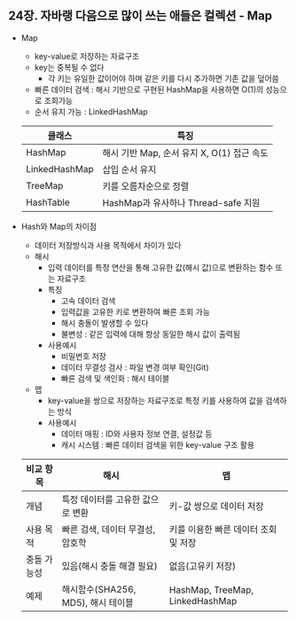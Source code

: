 ## 24장. 자바랭 다음으로 많이 쓰는 애들은 컬렉션 - Map

* Map
    - key-value로 저장하는 자료구조
    - key는 중복될 수 없다
        + 각 키는 유일한 값이어야 하며 같은 키를 다시 추가하면 기존 값을 덮어씀
    - 빠른 데이터 검색 : 해시 기반으로 구현된 HashMap을 사용하면 O(1)의 성능으로 조회가능
    - 순서 유지 가능 : LinkedHashMap

    |클래스|특징|
    |---|---|
    |HashMap|해시 기반 Map, 순서 유지 X, O(1) 접근 속도|
    |LinkedHashMap|삽입 순서 유지|
    |TreeMap|키를 오름차순으로 정렬|
    |HashTable|HashMap과 유사하나 Thread-safe 지원|

* Hash와 Map의 차이점
    - 데이터 저장방식과 사용 목적에서 차이가 있다
    - 해시
        + 입력 데이터를 특정 연산을 통해 고유한 값(해시 값)으로 변환하는 함수 또는 자료구조
        + 특징
            + 고속 데이터 검색
            + 입력값을 고유한 키로 변환하여 빠른 조회 가능
            + 해시 충돌이 발생할 수 있다
            + 불변성 : 같은 입력에 대해 항상 동일한 해시 값이 출력됨
        + 사용예시
            + 비밀번호 저장
            + 데이터 무결성 검사 : 파일 변경 여부 확인(Git)
            + 빠른 검색 및 색인화 : 해시 테이블
    - 맵
        + key-value을 쌍으로 저장하는 자료구조로 특정 키를 사용하여 값을 검색하는 방식
        + 사용예시
            + 데이터 매핑 : ID와 사용자 정보 연결, 설정값 등
            + 캐시 시스템 : 빠른 데이터 검색을 위한 key-value 구조 활용

    |비교 항목|해시|맵|
    |---|---|---|
    |개념|특정 데이터를 고유한 값으로 변환|키-값 쌍으로 데이터 저장|
    |사용 목적|빠른 검색, 데이터 무결성, 암호학|키를 이용한 빠른 데이터 조회 및 저장|
    |충돌 가능성|있음(해시 충돌 해결 필요)|없음(고유키 저장)|
    |예제|해시함수(SHA256, MD5), 해시 테이블|HashMap, TreeMap, LinkedHashMap|